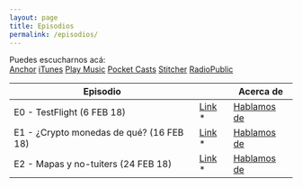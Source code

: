 ```yaml
---
layout: page
title: Episodios
permalink: /episodios/
---
```


Puedes escucharnos acá:  
[Anchor](https://anchor.fm/wolflightpodcast)  [iTunes](https://itunes.apple.com/us/podcast/wolflight/id1346042033)  [Play Music](https://playmusic.app.goo.gl/?ibi=com.google.PlayMusic&isi=691797987&ius=googleplaymusic&apn=com.google.android.music&link=https://play.google.com/music/m/Iu4tadjpbygpinsi4rcpybkfvne?t%3DWolflight%26p)  [Pocket Casts](http://pca.st/4p2e)  [Stitcher](http://stitcher.com/s?fid=169556&refid=stpr)  [RadioPublic](https://play.radiopublic.com/wolflight-WonJMO)  

| Episodio |  | Acerca de|  
|---|---|---|  
| E0 - TestFlight (6 FEB 18)|   [Link](https://anchor.fm/wolflightpodcast/episodes/Wolflight-E01---TestFlight-e12c33) * | [Hablamos de](./_posts/2018-2-6-E01-TestFlight.md) |  
| E1 - ¿Crypto monedas de qué? (16 FEB 18)|   [Link](https://anchor.fm/wolflightpodcast/episodes/E1-1-Crypto-monedas-de-qu-e12o27) * |[Hablamos de](./_posts/2018-2-6-E01-TestFlight.md) |  
| E2 - Mapas y no-tuiters (24 FEB 18)|   [Link](https://anchor.fm/wolflightpodcast/episodes/Wolflight-E2---Mapas-y-no-tuiters-e13gtl) * |[Hablamos de](./_posts/2018-2-6-E01-TestFlight.md) |  
